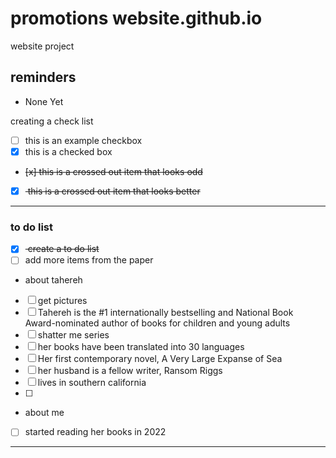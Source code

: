# promotions website.github.io
website project

## reminders
- None Yet

creating a check list
- [ ] this is an example checkbox
- [x] this is a checked box
- <del> [x] this is a crossed out item that looks odd </del>
- [x] <del> this is a crossed out item that looks better </del>

---

### to do list
- [x] <del> create a to do list </del>
- [ ] add more items from the paper
- about tahereh 
- [ ] get pictures
- [ ] Tahereh is the #1 internationally bestselling and National Book  Award-nominated author of books for children and young adults
- [ ] shatter me series
- [ ] her books have been translated into 30 languages
- [ ] Her first contemporary novel, A Very Large Expanse of Sea
- [ ] her husband is a fellow writer, Ransom Riggs
- [ ] lives in southern california 
- [ ] 
- about me 
- [ ] started reading her books in 2022
---
